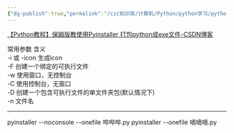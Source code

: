 ```yaml
---
{"dg-publish":true,"permalink":"/czc知识库/计算机/Python/python学习/python模块/python模块：pyinstaller 编译 打包python成exe文件/","dgPassFrontmatter":true,"created":"2024-12-07T08:39:46.929+08:00","updated":"2024-12-08T12:19:23.704+08:00"}
---
```



[【Python教程】保姆版教使用Pyinstaller 打包python成exe文件-CSDN博客](https://blog.csdn.net/flyskymood/article/details/123668136)

常用参数 含义  
-i 或 -icon 生成icon  
-F 创建一个绑定的可执行文件  
-w 使用窗口，无控制台  
-C 使用控制台，无窗口  
-D 创建一个包含可执行文件的单文件夹包(默认情况下)  
-n 文件名

---

pyinstaller --noconsole --onefile 哔哔哔.py
pyinstaller --onefile 嘀嘀嘀.py
